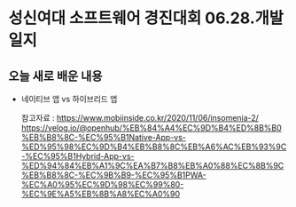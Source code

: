 # 성신여대 소프트웨어 경진대회 06.28.개발일지


## 오늘 새로 배운 내용 
  - 네이티브 앱 vs 하이브리드 앱 
   
    참고자료 : https://www.mobiinside.co.kr/2020/11/06/insomenia-2/ 
    https://velog.io/@openhub/%EB%84%A4%EC%9D%B4%ED%8B%B0%EB%B8%8C-%EC%95%B1Native-App-vs-%ED%95%98%EC%9D%B4%EB%B8%8C%EB%A6%AC%EB%93%9C-%EC%95%B1Hybrid-App-vs-%ED%94%84%EB%A1%9C%EA%B7%B8%EB%A0%88%EC%8B%9C%EB%B8%8C-%EC%9B%B9-%EC%95%B1PWA-%EC%A0%95%EC%9D%98%EC%99%80-%EC%9E%A5%EB%8B%A8%EC%A0%90 
             
